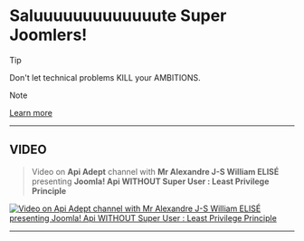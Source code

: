 # Saluuuuuuuuuuuuute Super Joomlers!

> [!TIP]
> Don't let technical problems KILL your AMBITIONS. 

> [!NOTE]
> [Learn more](https://github.com/alexandreelise/apiadept)

-----------------------------------------------------


## VIDEO

> Video on **Api Adept** channel with **Mr Alexandre J-S William ELISÉ** presenting **Joomla! Api WITHOUT Super User : Least Privilege Principle**

[![Video on Api Adept channel with Mr Alexandre J-S William ELISÉ presenting Joomla! Api WITHOUT Super User : Least Privilege Principle](https://img.youtube.com/vi/STw0a7sOtEU/maxresdefault.jpg)](https://www.youtube.com/watch?v=STw0a7sOtEU)

-----------------------------------------------------


